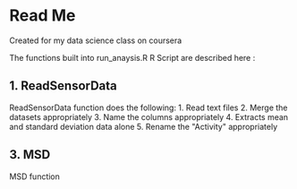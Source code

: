 # Read Me
Created for my data science class on coursera

The functions built into run_anaysis.R R Script are described here :

## 1. ReadSensorData
ReadSensorData function does the following: 
    1. Read text files
    2. Merge the datasets appropriately
    3. Name the columns appropriately
    4. Extracts mean and standard deviation data alone
    5. Rename the "Activity" appropriately

## 3. MSD
MSD function 
